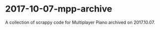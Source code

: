 # 2017-10-07-mpp-archive
 A collection of scrappy code for Multiplayer Piano archived on 2017.10.07.
